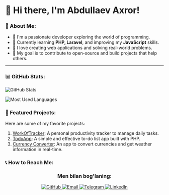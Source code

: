 # 🌟 Hi there, I'm Abdullaev Axror!

### 🌟 About Me:
- 🌟 I'm a passionate developer exploring the world of programming.
- 🌟 Currently learning **PHP, Laravel**, and improving my **JavaScript** skills.
- 🌟 I love creating web applications and solving real-world problems.
- 🌟 My goal is to contribute to open-source and build projects that help others.

---

### 📊 GitHub Stats:
![GitHub Stats](https://github-readme-stats.vercel.app/api?username=abdullaevaxror&show_icons=true&theme=radical)

![Most Used Languages](https://github-readme-stats.vercel.app/api/top-langs/?username=abdullaevaxror&layout=compact&theme=dark)

### 🌟 Featured Projects:
Here are some of my favorite projects:
1. [WorkOfTracker](https://github.com/abdullaevaxror/WorkOfTracker): A personal productivity tracker to manage daily tasks.
2. [TodoApp](https://github.com/abdullaevaxror/TodoApp): A simple and effective to-do list app built with PHP.
3. [Currency Converter](https://github.com/abdullaevaxror/CurrencyConverter): An app to convert currencies and get weather information in real-time.


### 📞 How to Reach Me:
<div align="center">
  <h3>Men bilan bog'laning:</h3>
  <a href="https://github.com/abdullaevaxror" target="_blank">
    <img src="https://img.shields.io/badge/GitHub-181717?style=for-the-badge&logo=github&logoColor=white" alt="GitHub">
  </a>
  <a href="mailto:abdullaevaxror122@gmail.com" target="_blank">
    <img src="https://img.shields.io/badge/Email-D14836?style=for-the-badge&logo=gmail&logoColor=white" alt="Email">
  </a>
  <a href="https://t.me/abdullaevaxror" target="_blank">
    <img src="https://img.shields.io/badge/Telegram-26A5E4?style=for-the-badge&logo=telegram&logoColor=white" alt="Telegram">
  </a>
  <a href="https://www.linkedin.com/in/abdullaev-axror/" target="_blank">
    <img src="https://img.shields.io/badge/LinkedIn-0077B5?style=for-the-badge&logo=linkedin&logoColor=white" alt="LinkedIn">
  </a>
</div>
